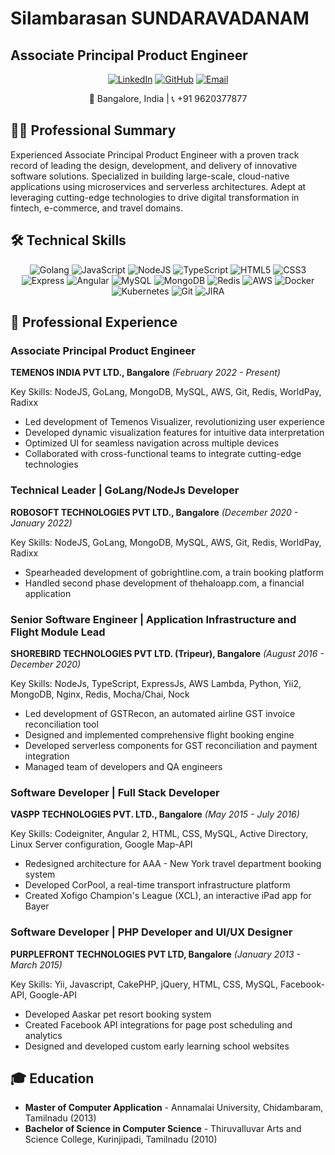 # Silambarasan SUNDARAVADANAM
## Associate Principal Product Engineer

<p align="center">
  <a href="https://linkedin.com/in/silambarasan24"><img src="https://img.shields.io/badge/-LinkedIn-blue?style=flat-square&logo=Linkedin&logoColor=white" alt="LinkedIn"></a>
  <a href="https://github.com/sims24sims"><img src="https://img.shields.io/badge/-GitHub-black?style=flat-square&logo=github" alt="GitHub"></a>
  <a href="mailto:silambu.sundaram@gmail.com"><img src="https://img.shields.io/badge/-Email-red?style=flat-square&logo=gmail&logoColor=white" alt="Email"></a>
</p>

<p align="center">
  📍 Bangalore, India | 📞 +91 9620377877
</p>

## 👨‍💻 Professional Summary

Experienced Associate Principal Product Engineer with a proven track record of leading the design, development, and delivery of innovative software solutions. Specialized in building large-scale, cloud-native applications using microservices and serverless architectures. Adept at leveraging cutting-edge technologies to drive digital transformation in fintech, e-commerce, and travel domains.

## 🛠 Technical Skills

<p align="center">
  <img src="https://img.shields.io/badge/-Golang-00ADD8?style=flat-square&logo=go&logoColor=white" alt="Golang">
  <img src="https://img.shields.io/badge/-JavaScript-F7DF1E?style=flat-square&logo=javascript&logoColor=black" alt="JavaScript">
  <img src="https://img.shields.io/badge/-NodeJS-339933?style=flat-square&logo=Node.js&logoColor=white" alt="NodeJS">
  <img src="https://img.shields.io/badge/-TypeScript-3178C6?style=flat-square&logo=typescript&logoColor=white" alt="TypeScript">
  <img src="https://img.shields.io/badge/-HTML5-E34F26?style=flat-square&logo=html5&logoColor=white" alt="HTML5">
  <img src="https://img.shields.io/badge/-CSS3-1572B6?style=flat-square&logo=css3" alt="CSS3">
  <img src="https://img.shields.io/badge/-Express-000000?style=flat-square&logo=express&logoColor=white" alt="Express">
  <img src="https://img.shields.io/badge/-Angular-DD0031?style=flat-square&logo=angular&logoColor=white" alt="Angular">
  <img src="https://img.shields.io/badge/-MySQL-4479A1?style=flat-square&logo=mysql&logoColor=white" alt="MySQL">
  <img src="https://img.shields.io/badge/-MongoDB-47A248?style=flat-square&logo=mongodb&logoColor=white" alt="MongoDB">
  <img src="https://img.shields.io/badge/-Redis-DC382D?style=flat-square&logo=redis&logoColor=white" alt="Redis">
  <img src="https://img.shields.io/badge/-AWS-232F3E?style=flat-square&logo=amazon-aws" alt="AWS">
  <img src="https://img.shields.io/badge/-Docker-2496ED?style=flat-square&logo=docker&logoColor=white" alt="Docker">
  <img src="https://img.shields.io/badge/-Kubernetes-326CE5?style=flat-square&logo=kubernetes&logoColor=white" alt="Kubernetes">
  <img src="https://img.shields.io/badge/-Git-F05032?style=flat-square&logo=git&logoColor=white" alt="Git">
  <img src="https://img.shields.io/badge/-JIRA-0052CC?style=flat-square&logo=jira" alt="JIRA">
</p>

## 💼 Professional Experience

### Associate Principal Product Engineer
**TEMENOS INDIA PVT LTD., Bangalore** *(February 2022 - Present)*

Key Skills: NodeJS, GoLang, MongoDB, MySQL, AWS, Git, Redis, WorldPay, Radixx

- Led development of Temenos Visualizer, revolutionizing user experience
- Developed dynamic visualization features for intuitive data interpretation
- Optimized UI for seamless navigation across multiple devices
- Collaborated with cross-functional teams to integrate cutting-edge technologies

### Technical Leader | GoLang/NodeJs Developer
**ROBOSOFT TECHNOLOGIES PVT LTD., Bangalore** *(December 2020 - January 2022)*

Key Skills: NodeJS, GoLang, MongoDB, MySQL, AWS, Git, Redis, WorldPay, Radixx

- Spearheaded development of gobrightline.com, a train booking platform
- Handled second phase development of thehaloapp.com, a financial application

### Senior Software Engineer | Application Infrastructure and Flight Module Lead
**SHOREBIRD TECHNOLOGIES PVT LTD. (Tripeur), Bangalore** *(August 2016 - December 2020)*

Key Skills: NodeJs, TypeScript, ExpressJs, AWS Lambda, Python, Yii2, MongoDB, Nginx, Redis, Mocha/Chai, Nock

- Led development of GSTRecon, an automated airline GST invoice reconciliation tool
- Designed and implemented comprehensive flight booking engine
- Developed serverless components for GST reconciliation and payment integration
- Managed team of developers and QA engineers

### Software Developer | Full Stack Developer
**VASPP TECHNOLOGIES PVT. LTD., Bangalore** *(May 2015 - July 2016)*

Key Skills: Codeigniter, Angular 2, HTML, CSS, MySQL, Active Directory, Linux Server configuration, Google Map-API

- Redesigned architecture for AAA - New York travel department booking system
- Developed CorPool, a real-time transport infrastructure platform
- Created Xofigo Champion's League (XCL), an interactive iPad app for Bayer

### Software Developer | PHP Developer and UI/UX Designer
**PURPLEFRONT TECHNOLOGIES PVT LTD, Bangalore** *(January 2013 - March 2015)*

Key Skills: Yii, Javascript, CakePHP, jQuery, HTML, CSS, MySQL, Facebook-API, Google-API

- Developed Aaskar pet resort booking system
- Created Facebook API integrations for page post scheduling and analytics
- Designed and developed custom early learning school websites

## 🎓 Education

- **Master of Computer Application** - Annamalai University, Chidambaram, Tamilnadu (2013)
- **Bachelor of Science in Computer Science** - Thiruvalluvar Arts and Science College, Kurinjipadi, Tamilnadu (2010)
